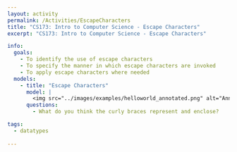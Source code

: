 ```yaml
---
layout: activity
permalink: /Activities/EscapeCharacters
title: "CS173: Intro to Computer Science - Escape Characters"
excerpt: "CS173: Intro to Computer Science - Escape Characters"

info:
  goals: 
    - To identify the use of escape characters
    - To specify the manner in which escape characters are invoked
    - To apply escape characters where needed
  models:
    - title: "Escape Characters"
      model: |
        <img src="../images/examples/helloworld_annotated.png" alt="Annotated Hello World Java program example">
      questions: 
        - What do you think the curly braces represent and enclose?

tags:
  - datatypes
  
---
```


